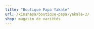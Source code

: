 ```yaml
---
title: "Boutique Papa Yakale"
url: /kinshasa/boutique-papa-yakale-3/
shop: magasin de variétés
---
```

